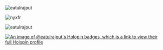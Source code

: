 <p><img align="center" src="https://github-readme-stats.vercel.app/api/top-langs?username=eatulrajput&show_icons=true&locale=en&layout=compact" alt="eatulrajput" /></p>

<p><img align="center" src="https://github-readme-stats.vercel.app/api/top-langs?username=nyxfr&show_icons=true&locale=en&layout=compact" alt="nyxfr" /></p>

<p><img align="center" src="https://github-readme-streak-stats.herokuapp.com/?user=eatulrajput&" alt="eatulrajput" /></p>

[![An image of @eatulrajput's Holopin badges, which is a link to view their full Holopin profile](https://holopin.me/eatulrajput)](https://holopin.io/@eatulrajput)
